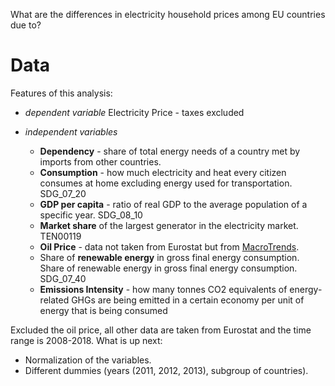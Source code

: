 What are the differences in electricity household prices among EU countries due to?

# Data
Features of this analysis:

- *dependent variable* 
  Electricity Price - taxes excluded

- *independent variables*
  * **Dependency** - share of total energy needs of a country met by imports from other countries.
  * **Consumption** - how much electricity and heat every citizen consumes at home excluding energy used for transportation. SDG_07_20
  * **GDP per capita** - ratio of real GDP to the average population of a specific year. SDG_08_10
  * **Market share** of the largest generator in the electricity market. TEN00119
  * **Oil Price** - data not taken from Eurostat but from [MacroTrends](https://www.macrotrends.net/1369/crude-oil-price-history-chart).
  * Share of **renewable energy** in gross final energy consumption. Share of renewable energy in gross final energy consumption. SDG_07_40
  * **Emissions Intensity** - how many tonnes CO2 equivalents of energy-related GHGs are being emitted in a certain economy per unit of energy that is being consumed
  
Excluded the oil price, all other data are taken from Eurostat and the time range is 2008-2018.
What is up next:
* Normalization of the variables.
* Different dummies (years (2011, 2012, 2013), subgroup of countries).
